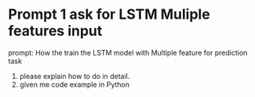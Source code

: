 # Prompt 1 ask for LSTM Muliple features input
prompt: How the train the LSTM model with Multiple feature for prediction task
1. please explain  how to do in detail.
2. given me code example in Python